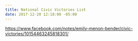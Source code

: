 ```yaml
---
title: National Civic Victories List
date: 2017-12-20 12:18:00 -05:00
---
```



https://www.facebook.com/notes/emily-menon-bender/civic-victories/10154463245818301/